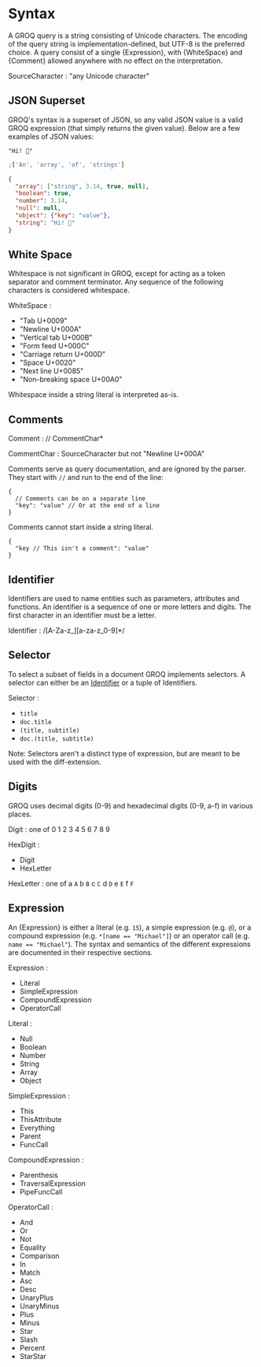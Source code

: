 # Syntax

A GROQ query is a string consisting of Unicode characters. The encoding of the query string is implementation-defined, but UTF-8 is the preferred choice. A query consist of a single {Expression}, with {WhiteSpace} and {Comment} allowed anywhere with no effect on the interpretation.

SourceCharacter : "any Unicode character"

## JSON Superset

GROQ's syntax is a superset of JSON, so any valid JSON value is a valid GROQ expression (that simply returns the given value). Below are a few examples of JSON values:

```
"Hi! 👋"
```

```javascript
;['An', 'array', 'of', 'strings']
```

```json
{
  "array": ["string", 3.14, true, null],
  "boolean": true,
  "number": 3.14,
  "null": null,
  "object": {"key": "value"},
  "string": "Hi! 👋"
}
```

## White Space

Whitespace is not significant in GROQ, except for acting as a token separator and comment terminator. Any sequence of the following characters is considered whitespace.

WhiteSpace :

- "Tab U+0009"
- "Newline U+000A"
- "Vertical tab U+000B"
- "Form feed U+000C"
- "Carriage return U+000D"
- "Space U+0020"
- "Next line U+0085"
- "Non-breaking space U+00A0"

Whitespace inside a string literal is interpreted as-is.

## Comments

Comment : // CommentChar\*

CommentChar : SourceCharacter but not "Newline U+000A"

Comments serve as query documentation, and are ignored by the parser. They start with `//` and run to the end of the line:

```
{
  // Comments can be on a separate line
  "key": "value" // Or at the end of a line
}
```

Comments cannot start inside a string literal.

```
{
  "key // This isn't a comment": "value"
}
```

## Identifier

Identifiers are used to name entities such as parameters, attributes and functions. An identifier is a sequence of one or more letters and digits. The first character in an identifier must be a letter.

Identifier : /[A-Za-z\_][a-za-z_0-9]\*/

## Selector

To select a subset of fields in a document GROQ implements selectors. A selector can either be an [Identifier](#sec-Identifier) or a tuple of Identifiers.

Selector :

- `title`
- `doc.title`
- `(title, subtitle)`
- `doc.(title, subtitle)`

Note: Selectors aren't a distinct type of expression, but are meant to be used with the diff-extension.

## Digits

GROQ uses decimal digits (0-9) and hexadecimal digits (0-9, a-f) in various places.

Digit : one of 0 1 2 3 4 5 6 7 8 9

HexDigit :

- Digit
- HexLetter

HexLetter : one of a `A` b `B` c `C` d `D` e `E` f `F`

## Expression

An {Expression} is either a literal (e.g. `15`), a simple expression (e.g. `@`), or a compound expression (e.g. `*[name == "Michael"]`) or an operator call (e.g. `name == "Michael"`). The syntax and semantics of the different expressions are documented in their respective sections.

Expression :

- Literal
- SimpleExpression
- CompoundExpression
- OperatorCall

Literal :

- Null
- Boolean
- Number
- String
- Array
- Object

SimpleExpression :

- This
- ThisAttribute
- Everything
- Parent
- FuncCall

CompoundExpression :

- Parenthesis
- TraversalExpression
- PipeFuncCall

OperatorCall :

- And
- Or
- Not
- Equality
- Comparison
- In
- Match
- Asc
- Desc
- UnaryPlus
- UnaryMinus
- Plus
- Minus
- Star
- Slash
- Percent
- StarStar

